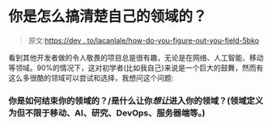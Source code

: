 # 你是怎么搞清楚自己的领域的？

> 原文:[https://dev . to/lacanlale/how-do-you-figure-out-you-field-5bko](https://dev.to/lacanlale/how-did-you-figure-out-your-field-5bko)

看到其他开发者做的令人敬畏的项目总是很有趣，无论是在网络、人工智能、移动等领域。90%的情况下，这对初学者(比如我自己)来说是一个巨大的鼓舞，然而有这么多很酷的领域可以尝试和选择，我想问这个问题:

### 你是如何结束你的领域的？/是什么让你*想让*进入你的领域？(领域定义为但不限于移动、AI、研究、DevOps、服务器端等。)
